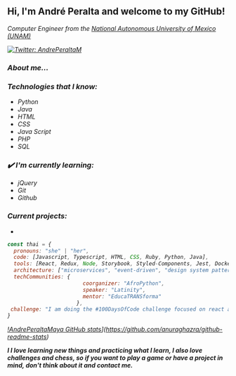 <h2> Hi, I'm André Peralta and welcome to my GitHub!</h2>
<p><em>Computer Engineer from the <a href="https://www.unam.mx/"> National Autonomous University of Mexico (UNAM)</a>

[![Twitter: AndrePeraltaM](https://img.shields.io/twitter/follow/AndrePeraltaM?style=social)](https://twitter.com/AndrePeraltaM)

### About me...  

### Technologies that I know:
- Python
- Java
- HTML
- CSS
- Java Script 
- PHP
- SQL


### ✔️ I'm currently learning:
- jQuery
- Git
- Github

### Current projects:
- 

```javascript
const thai = {
  pronouns: "she" | "her",
  code: [Javascript, Typescript, HTML, CSS, Ruby, Python, Java],
  tools: [React, Redux, Node, Storybook, Styled-Components, Jest, Docker],
  architecture: ["microservices", "event-driven", "design system pattern"],
  techCommunities: {
                        coorganizer: "AfroPython",
                        speaker: "Latinity",
                        mentor: "EducaTRANSforma"
                      },
 challenge: "I am doing the #100DaysOfCode challenge focused on react and typescript"
}
```
[!AndrePeraltaMaya GitHub stats](https://github-readme-stats.vercel.app/api?username=anuraghazra)](https://github.com/anuraghazra/github-readme-stats)

<em><b>I I love learning new things and practicing what I learn, I also love challenges and chess, so if you want to play a game or have a project in mind, don't think about it and contact me.</b></em>


